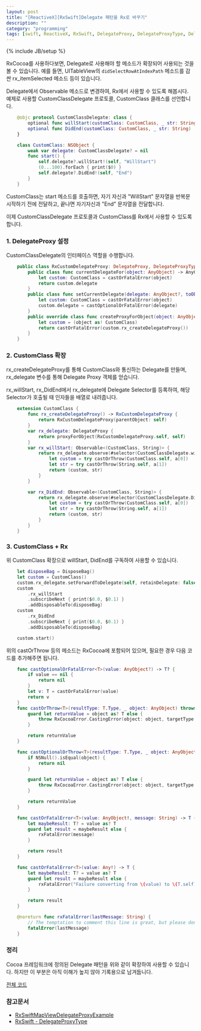 ```yaml
---
layout: post
title: "[ReactiveX][RxSwift]Delegate 패턴을 Rx로 바꾸기"
description: ""
category: "programming"
tags: [swift, ReactiveX, RxSwift, DelegateProxy, DelegateProxyType, Delegate]
---
```

{% include JB/setup %}

RxCocoa를 사용하다보면, Delegate로 사용해야 할 메소드가 확장되어 사용되는 것을 볼 수 있습니다. 예를 들면, UITableView의 `didSelectRowAtIndexPath` 메소드를 감싼 rx_itemSelected 메소드 등이 있습니다.

Delegate에서 Observable 메소드로 변경하여, Rx에서 사용할 수 있도록 해봅시다. 예제로 사용할 CustomClassDelegate 프로토콜, CustomClass 클래스를 선언합니다.

```swift
	@objc protocol CustomClassDelegate: class {
		optional func willStart(customClass: CustomClass, _ str: String)
		optional func DidEnd(customClass: CustomClass, _ str: String)
	}

	class CustomClass: NSObject {
		weak var delegate: CustomClassDelegate? = nil
		func start() {
			self.delegate?.willStart!(self, "WillStart")
			(0...100).forEach { print($0) }
			self.delegate?.DidEnd!(self, "End")
		}
	}
```

CustomClass는 start 메소드를 호출하면, 자기 자신과 "WillStart" 문자열을 반복문 시작하기 전에 전달하고, 끝나면 자기자신과 "End" 문자열을 전달합니다.

이제 CustomClassDelegate 프로토콜과 CustomClass를 Rx에서 사용할 수 있도록 합니다.

### 1. DelegateProxy 설정

CustomClassDelegate의 인터페이스 역할을 수행합니다.

```swift
	public class RxCustomDelegateProxy: DelegateProxy, DelegateProxyType, CustomClassDelegate {
		public class func currentDelegateFor(object: AnyObject) -> AnyObject? {
			let custom: CustomClass = castOrFatalError(object)
			return custom.delegate
		}
		public class func setCurrentDelegate(delegate: AnyObject?, toObject object: AnyObject) {
			let custom: CustomClass = castOrFatalError(object)
			custom.delegate = castOptionalOrFatalError(delegate)
		}
		public override class func createProxyForObject(object: AnyObject) -> AnyObject {
			let custom = (object as! CustomClass)
			return castOrFatalError(custom.rx_createDelegateProxy())
		}
	}
```

### 2. CustomClass 확장

rx_createDelegateProxy를 통해 CustomClass와 통신하는 Delegate를 만들며, rx_delegate 변수를 통해 Delegate Proxy 객체를 얻습니다.

rx_willStart, rx_DidEnd에서 rx_delegate에 Delegate Selector를 등록하여, 해당 Selector가 호출될 때 인자들을 배열로 내려줍니다.

```swift
	extension CustomClass {
		func rx_createDelegateProxy() -> RxCustomDelegateProxy {
			return RxCustomDelegateProxy(parentObject: self)
		}
		var rx_delegate: DelegateProxy {
			return proxyForObject(RxCustomDelegateProxy.self, self)
		}
		var rx_willStart: Observable<(CustomClass, String)> {
			return rx_delegate.observe(#selector(CustomClassDelegate.willStart(_:_:))).map { a in
				let custom = try castOrThrow(CustomClass.self, a[0])
				let str = try castOrThrow(String.self, a[1])
				return (custom, str)
			}
		}

		var rx_DidEnd: Observable<(CustomClass, String)> {
			return rx_delegate.observe(#selector(CustomClassDelegate.DidEnd(_:_:))).map { a in
				let custom = try castOrThrow(CustomClass.self, a[0])
				let str = try castOrThrow(String.self, a[1])
				return (custom, str)
			}
		}
	}
```

### 3. CustomClass + Rx

위 CustomClass 확장으로 willStart, DidEnd를 구독하여 사용할 수 있습니다.

```swift
	let disposeBag = DisposeBag()
	let custom = CustomClass()
	custom.rx_delegate.setForwardToDelegate(self, retainDelegate: false)
	custom
		.rx_willStart
		.subscribeNext { print($0.0, $0.1) }
		.addDisposableTo(disposeBag)
	custom
		.rx_DidEnd
		.subscribeNext { print($0.0, $0.1) }
		.addDisposableTo(disposeBag)

	custom.start()
```

위의 castOrThrow 등의 메소드는 RxCocoa에 포함되어 있으며, 필요한 경우 다음 코드를 추가해주면 됩니다.

```swift
	func castOptionalOrFatalError<T>(value: AnyObject?) -> T? {
		if value == nil {
			return nil
		}
		let v: T = castOrFatalError(value)
		return v
	}
	func castOrThrow<T>(resultType: T.Type, _ object: AnyObject) throws -> T {
		guard let returnValue = object as? T else {
			throw RxCocoaError.CastingError(object: object, targetType: resultType)
		}

		return returnValue
	}

	func castOptionalOrThrow<T>(resultType: T.Type, _ object: AnyObject) throws -> T? {
		if NSNull().isEqual(object) {
			return nil
		}

		guard let returnValue = object as? T else {
			throw RxCocoaError.CastingError(object: object, targetType: resultType)
		}

		return returnValue
	}

	func castOrFatalError<T>(value: AnyObject!, message: String) -> T {
		let maybeResult: T? = value as? T
		guard let result = maybeResult else {
			rxFatalError(message)
		}

		return result
	}

	func castOrFatalError<T>(value: Any!) -> T {
		let maybeResult: T? = value as? T
		guard let result = maybeResult else {
			rxFatalError("Failure converting from \(value) to \(T.self)")
		}

		return result
	}

	@noreturn func rxFatalError(lastMessage: String) {
		// The temptation to comment this line is great, but please don't, it's for your own good. The choice is yours.
		fatalError(lastMessage)
	}
```

### 정리

Cocoa 프레임워크에 정의된 Delegate 패턴을 위와 같이 확장하여 사용할 수 있습니다. 하지만 이 부분은 아직 이해가 높지 않아 기록용으로 남겨둡니다.

[전체 코드](https://gist.github.com/minsOne/e91b6617c831a66dcf457090bc063acb)

### 참고문서

* [RxSwiftMapViewDelegateProxyExample](https://github.com/mbalex99/RxSwiftMapViewDelegateProxyExample)
* [RxSwift - DelegateProxyType](https://github.com/ReactiveX/RxSwift/blob/master/RxCocoa/Common/DelegateProxyType.swift)

<!--
@objc protocol CustomClassDelegate: class {
    optional func willStart(customClass: CustomClass, _ str: String)
    optional func DidEnd(customClass: CustomClass, _ str: String)
}

class CustomClass: NSObject {
    weak var delegate: CustomClassDelegate? = nil
    func start() {
        self.delegate?.willStart!(self, "WillStart")
        (0...100).forEach { print($0) }
        self.delegate?.DidEnd!(self, "End")
    }
}

public class RxCustomDelegateProxy: DelegateProxy, DelegateProxyType, CustomClassDelegate {
    public class func currentDelegateFor(object: AnyObject) -> AnyObject? {
        let custom: CustomClass = castOrFatalError(object)
        return custom.delegate
    }
    public class func setCurrentDelegate(delegate: AnyObject?, toObject object: AnyObject) {
        let custom: CustomClass = castOrFatalError(object)
        custom.delegate = castOptionalOrFatalError(delegate)
    }
    public override class func createProxyForObject(object: AnyObject) -> AnyObject {
        let custom = (object as! CustomClass)
        return castOrFatalError(custom.rx_createDelegateProxy())
    }
}

extension CustomClass {
    func rx_createDelegateProxy() -> RxCustomDelegateProxy {
        return RxCustomDelegateProxy(parentObject: self)
    }
    internal var rx_delegate: DelegateProxy {
        return proxyForObject(RxCustomDelegateProxy.self, self)
    }
    var rx_willStart: Observable<(CustomClass, String)> {
        return rx_delegate.observe(#selector(CustomClassDelegate.willStart(_:_:))).map { a in
            let custom = try castOrThrow(CustomClass.self, a[0])
            let str = try castOrThrow(String.self, a[1])
            return (custom, str)
        }
    }

    var rx_DidEnd: Observable<(CustomClass, String)> {
        return rx_delegate.observe(#selector(CustomClassDelegate.DidEnd(_:_:))).map { a in
            let custom = try castOrThrow(CustomClass.self, a[0])
            let str = try castOrThrow(String.self, a[1])
            return (custom, str)
        }
    }
}

class ViewController: UIViewController {
    let disposeBag = DisposeBag()
    let custom = CustomClass()
    override func viewDidLoad() {
        super.viewDidLoad()

        custom.rx_delegate.setForwardToDelegate(self, retainDelegate: false)
        custom
            .rx_willStart
            .subscribeNext { print($0.0, $0.1) }
            .addDisposableTo(disposeBag)
        custom
            .rx_DidEnd
            .subscribeNext { print($0.0, $0.1) }
            .addDisposableTo(disposeBag)
    }

    override func viewDidAppear(animated: Bool) {
        super.viewDidAppear(animated)
        custom.start()
    }

}	
-->